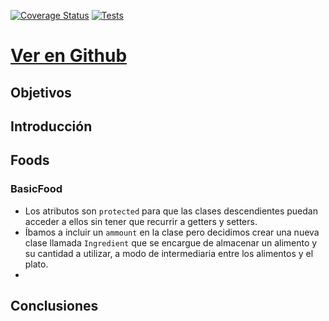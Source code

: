 [![Coverage Status](https://coveralls.io/repos/github/ULL-ESIT-INF-DSI-2021/ull-esit-inf-dsi-20-21-prct07-menu-datamodel-grupo-e/badge.svg?branch=master)](https://coveralls.io/github/ULL-ESIT-INF-DSI-2021/ull-esit-inf-dsi-20-21-prct07-menu-datamodel-grupo-e?branch=master)
[![Tests](https://github.com/ULL-ESIT-INF-DSI-2021/ull-esit-inf-dsi-20-21-prct07-menu-datamodel-grupo-e/actions/workflows/node.js.yml/badge.svg)](https://github.com/ULL-ESIT-INF-DSI-2021/ull-esit-inf-dsi-20-21-prct07-menu-datamodel-grupo-e/actions/workflows/node.js.yml)
# [**Ver en Github**](https://github.com/ULL-ESIT-INF-DSI-2021/ull-esit-inf-dsi-20-21-prct07-menu-datamodel-grupo-e)


## **Objetivos**

## **Introducción**

## **Foods**

### **BasicFood**
* Los atributos son `protected` para que las clases descendientes puedan acceder a ellos sin tener que recurrir a getters y setters.
* Íbamos a incluir un `ammount` en la clase pero decidimos crear una nueva clase llamada `Ingredient` que se encargue de almacenar un alimento y su cantidad a utilizar, a modo de intermediaria entre los alimentos y el plato.
* 








## **Conclusiones**